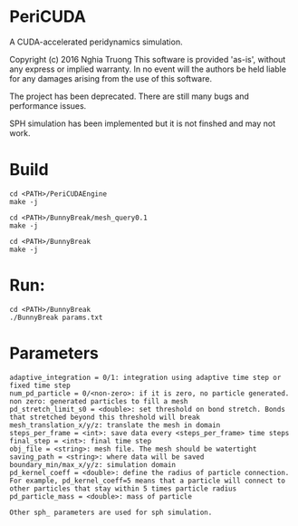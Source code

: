 # PeriCUDA

A CUDA-accelerated peridynamics simulation.

Copyright (c) 2016 Nghia Truong
This software is provided 'as-is', without any express or implied
warranty. In no event will the authors be held liable for any damages
arising from the use of this software.

The project has been deprecated. There are still many bugs and performance issues.

SPH simulation has been implemented but it is not finshed and may not work.


# Build
```
cd <PATH>/PeriCUDAEngine
make -j

cd <PATH>/BunnyBreak/mesh_query0.1
make -j

cd <PATH>/BunnyBreak
make -j
```

# Run:
```
cd <PATH>/BunnyBreak
./BunnyBreak params.txt
```

# Parameters
```
adaptive_integration = 0/1: integration using adaptive time step or fixed time step
num_pd_particle = 0/<non-zero>: if it is zero, no particle generated. non zero: generated particles to fill a mesh
pd_stretch_limit_s0 = <double>: set threshold on bond stretch. Bonds that stretched beyond this threshold will break
mesh_translation_x/y/z: translate the mesh in domain
steps_per_frame = <int>: save data every <steps_per_frame> time steps
final_step = <int>: final time step
obj_file = <string>: mesh file. The mesh should be watertight
saving_path = <string>: where data will be saved
boundary_min/max_x/y/z: simulation domain
pd_kernel_coeff = <double>: define the radius of particle connection. For example, pd_kernel_coeff=5 means that a particle will connect to other particles that stay within 5 times particle radius
pd_particle_mass = <double>: mass of particle

Other sph_ parameters are used for sph simulation.
```
